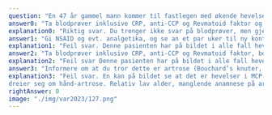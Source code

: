 ```yaml
---
question: "En 47 år gammel mann kommer til fastlegen med økende hevelser i fingerledd og håndledd av ca 6 ukers varighet. Han er i full jobb og ellers frisk. Det er ingen revmatiske sykdommer i familien. Ut ifra vedlagte foto av hans hender, hva er det beste en fastlege kan gjøre?"
answer0: "Ta blodprøver inklusive CRP, anti-CCP og Revmatoid faktor og samtidig henvise til revmatolog"
explanation0: "Riktig svar. Du trenger ikke svar på blodprøver, men gjerne ettersende. Revmatologen vil utføre nødvendig utredning for raskt å starte medikamentell behandling"
answer1: "Gi NSAID og evt. analgetika, og se an et par uker til ny kontroll"
explanation1: "Feil svar. Denne pasienten har på bildet i alle fall hevelse i MCP3 høyre, MCP 1venstre, IP ledd begge tomler, PIP 2-3 høyre og PIP 2-4 venstre hånd. Det er derfor klar mistanke om inflammatorisk artritt, der revmatoid artritt er sannsynlig. Pasienten bør henvises til revmatolog i forbindelse med denne konsultasjonen."
answer2: "Ta blodprøver inklusive CRP, anti-CCP og Revmatoid faktor, bestille røntgen av hender og starte med NSAID og ev. analgetika"
explanation2: "Feil svar Denne pasienten har på bildet i alle fall hevelse i MCP3 høyre, MCP 1venstre, IP ledd begge tomler, PIP 2-3 høyre og PIP 2-4 venstre hånd. Det er derfor klar mistanke om inflammatorisk artritt, der revmatoid artritt er sannsynlig. Det er riktig å bestille blodprøver inklusive CRP, anti-CCP og Revmatoid faktor, men uansett om disse er negative, tilsier leddhevelsen at det er en inflammatorisk leddsykdom. Derfor bør pasienten henvises til revmatolog før du har svaret på blodprøvene."
answer3: "Informere om at du tror dette er artrose (Bouchard’s knuter, osteofytter i PIP ledd), bestille røntgen hender og starte med NSAID"
explanation3: "Feil svar. En kan på bildet se at det er hevelser i MCP-ledd, og det er derfor ikke sannsynlig at det
dreier seg om hånd-artrose. Relativ lav alder, manglende anamnese på artrose i familien og ikke affeksjon av DIP ledd, støtter dette."
rightAnswer: 0
image: "./img/var2023/127.png"
---
```



